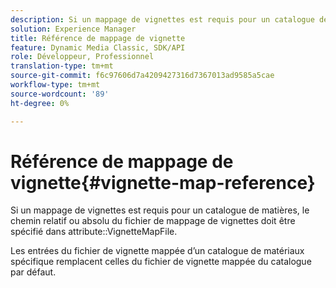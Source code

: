```yaml
---
description: Si un mappage de vignettes est requis pour un catalogue de matières, le chemin relatif ou absolu du fichier de mappage de vignettes doit être spécifié dans l’attribut VignetteMapFile.
solution: Experience Manager
title: Référence de mappage de vignette
feature: Dynamic Media Classic, SDK/API
role: Développeur, Professionnel
translation-type: tm+mt
source-git-commit: f6c97606d7a4209427316d7367013ad9585a5cae
workflow-type: tm+mt
source-wordcount: '89'
ht-degree: 0%

---
```



# Référence de mappage de vignette{#vignette-map-reference}

Si un mappage de vignettes est requis pour un catalogue de matières, le chemin relatif ou absolu du fichier de mappage de vignettes doit être spécifié dans attribute::VignetteMapFile.

Les entrées du fichier de vignette mappée d’un catalogue de matériaux spécifique remplacent celles du fichier de vignette mappée du catalogue par défaut.
